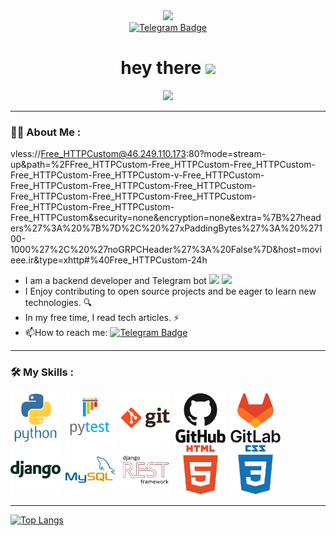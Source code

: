 <div id="header" align="center">
  <img src="https://media4.giphy.com/media/hVEBWRInEvNOEVS18i/giphy.gif" width="300"/>
</div>

<div id="badges" align="center">
  <a href="https://t.me/hosein_mhg">
    <img src="https://img.shields.io/badge/Telegram-blue?style=for-the-badge&logo=Telegram&logoColor=white" alt="Telegram Badge"/>
  </a>
</div>

<h1 align="center">
  hey there
  <img src="https://media.giphy.com/media/hvRJCLFzcasrR4ia7z/giphy.gif" width="30px"/>
</h1>

<div id="cen" align="center">
  <img src="https://media2.giphy.com/media/qgQUggAC3Pfv687qPC/giphy.gif" width="600"/>
</div>

---

### :man_technologist: About Me :

vless://Free_HTTPCustom@46.249.110.173:80?mode=stream-up&path=%2FFree_HTTPCustom-Free_HTTPCustom-Free_HTTPCustom-Free_HTTPCustom-Free_HTTPCustom-v-Free_HTTPCustom-Free_HTTPCustom-Free_HTTPCustom-Free_HTTPCustom-Free_HTTPCustom-Free_HTTPCustom-Free_HTTPCustom-Free_HTTPCustom-Free_HTTPCustom-Free_HTTPCustom&security=none&encryption=none&extra=%7B%27headers%27%3A%20%7B%7D%2C%20%27xPaddingBytes%27%3A%20%27100-1000%27%2C%20%27noGRPCHeader%27%3A%20False%7D&host=movieee.ir&type=xhttp#%40Free_HTTPCustom-24h

- I am a backend developer and Telegram bot <img src="https://media.giphy.com/media/WUlplcMpOCEmTGBtBW/giphy.gif" width="30"> <img src="https://media3.giphy.com/media/ya4eevXU490Iw/giphy.gif" width="25">
- I Enjoy contributing to open source projects and be eager to learn new technologies. 🔍
- In my free time, I read tech articles. :zap:
- :mailbox:How to reach me: [![Telegram Badge](https://img.shields.io/badge/-Telegram-blue?style=flat&logo=Telegram&logoColor=white)](https://hosein_mhg)

---

### :hammer_and_wrench: My Skills :

<div>
  <img src="https://github.com/devicons/devicon/raw/master/icons/python/python-original-wordmark.svg" width="80" height="80"/>&nbsp;
  <img src="https://github.com/devicons/devicon/raw/master/icons/pytest/pytest-original-wordmark.svg" width="80" height="80"/>&nbsp;
  <img src="https://github.com/devicons/devicon/raw/master/icons/git/git-original-wordmark.svg" width="80" height="80"/>&nbsp;
  <img src="https://github.com/devicons/devicon/raw/master/icons/github/github-original-wordmark.svg" width="80" height="80"/>&nbsp;
  <img src="https://github.com/devicons/devicon/raw/master/icons/gitlab/gitlab-original-wordmark.svg" width="80" height="80"/>&nbsp;
  <img src="https://github.com/devicons/devicon/raw/master/icons/django/django-plain-wordmark.svg" width="80" height="80"/>&nbsp;
  <img src="https://github.com/devicons/devicon/raw/master/icons/mysql/mysql-original-wordmark.svg" width="80" height="80"/>&nbsp;
  <img src="https://github.com/devicons/devicon/raw/master/icons/djangorest/djangorest-original-wordmark.svg" width="80" height="80"/>&nbsp;
  <img src="https://github.com/devicons/devicon/raw/master/icons/html5/html5-plain-wordmark.svg" width="80" height="80"/>&nbsp;
  <img src="https://github.com/devicons/devicon/raw/master/icons/css3/css3-plain-wordmark.svg" width="80" height="80"/>&nbsp;
</div>

---

[![Top Langs](https://github-readme-stats.vercel.app/api/top-langs/?username=hosein-mhg&layout=compact&theme=vision-friendly-dark)](https://github.com/anuraghazra/github-readme-stats)
